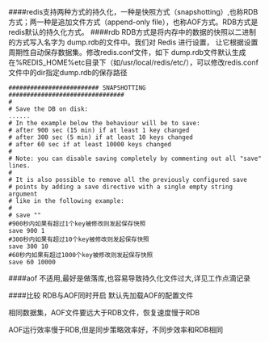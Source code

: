 ####redis支持两种方式的持久化，一种是快照方式（snapshotting）,也称RDB方式；两一种是追加文件方式（append-only file），也称AOF方式。RDB方式是redis默认的持久化方式。
####rdb
RDB方式是将内存中的数据的快照以二进制的方式写入名字为 dump.rdb的文件中。我们对 Redis 进行设置， 让它根据设置周期性自动保存数据集。修改redis.conf文件，如下
dump.rdb文件默认生成在%REDIS_HOME%etc目录下（如/usr/local/redis/etc/），可以修改redis.conf文件中的dir指定dump.rdb的保存路径

```
######################### SNAPSHOTTING ################################
#
# Save the DB on disk:
......
# In the example below the behaviour will be to save:
# after 900 sec (15 min) if at least 1 key changed
# after 300 sec (5 min) if at least 10 keys changed
# after 60 sec if at least 10000 keys changed
#
# Note: you can disable saving completely by commenting out all "save" lines.
#
# It is also possible to remove all the previously configured save
# points by adding a save directive with a single empty string argument
# like in the following example:
#
# save ""
#900秒内如果有超过1个key被修改则发起保存快照
save 900 1
#300秒内如果有超过10个key被修改则发起保存快照
save 300 10
#60秒内如果有超过1000个key被修改则发起保存快照
save 60 10000
```
####aof
不适用,最好是做落库,也容易导致持久化文件过大,详见工作点滴记录


####比较
RDB与AOF同时开启 默认先加载AOF的配置文件


相同数据集，AOF文件要远大于RDB文件，恢复速度慢于RDB


AOF运行效率慢于RDB,但是同步策略效率好，不同步效率和RDB相同
